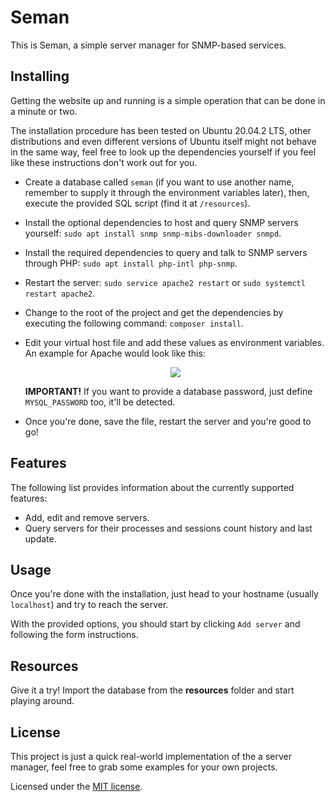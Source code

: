 Seman
=====

This is Seman, a simple server manager for SNMP-based services.

## Installing
Getting the website up and running is a simple operation that can be done in a minute or two.

The installation procedure has been tested on Ubuntu 20.04.2 LTS, other distributions and even different versions of Ubuntu itself might not behave in the same way, feel free to look up the dependencies yourself if you feel like these instructions don't work out for you.

 - Create a database called `seman` (if you want to use another name, remember to supply it through the environment variables later), then, execute the provided SQL script (find it at `/resources`).
 - Install the optional dependencies to host and query SNMP servers yourself: `sudo apt install snmp snmp-mibs-downloader snmpd`.
 - Install the required dependencies to query and talk to SNMP servers through PHP: `sudo apt install php-intl php-snmp`.
 - Restart the server: `sudo service apache2 restart` or `sudo systemctl restart apache2`.
 - Change to the root of the project and get the dependencies by executing the following command: `composer install`.
 - Edit your virtual host file and add these values as environment variables. An example for Apache would look like this:


   <div style="text-align:center"><img src="https://i.imgur.com/9wGU1pk.png" /></div>

   **IMPORTANT!** If you want to provide a database password, just define `MYSQL_PASSWORD` too, it'll be detected.
 - Once you're done, save the file, restart the server and you're good to go!

## Features
The following list provides information about the currently supported features:

 - Add, edit and remove servers.
 - Query servers for their processes and sessions count history and last update.

## Usage
Once you're done with the installation, just head to your hostname (usually `localhost`) and try to reach the server.

With the provided options, you should start by clicking `Add server` and following the form instructions.

## Resources
Give it a try! Import the database from the **resources** folder and start playing around.

## License
This project is just a quick real-world implementation of the a server manager, feel free to grab some examples for your own projects.

Licensed under the [MIT license](LICENSE).